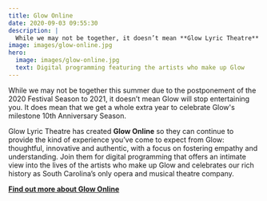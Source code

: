 ```yaml
---
title: Glow Online
date: 2020-09-03 09:55:30
description: |
  While we may not be together, it doesn’t mean **Glow Lyric Theatre** will stop entertaining you.
image: images/glow-online.jpg
hero:
  image: images/glow-online.jpg
  text: Digital programming featuring the artists who make up Glow
---
```



While we may not be together this summer due to the postponement of the 2020 Festival Season to 2021, it doesn’t mean Glow will stop entertaining you. It does mean that we get a whole extra year to celebrate Glow's milestone 10th Anniversary Season.

Glow Lyric Theatre has created **Glow Online** so they can continue to provide the kind of experience you’ve come to expect from Glow: thoughtful, innovative and authentic, with a focus on fostering empathy and understanding. Join them for digital programming that offers an intimate view into the lives of the artists who make up Glow and celebrates our rich history as South Carolina’s only opera and musical theatre company.

[**Find out more about Glow Online**](https://glowlyric.com/glow-online/)